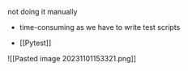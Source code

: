 not doing it manually
- time-consuming as we have to write test scripts

- [[Pytest]]

![[Pasted image 20231101153321.png]]
